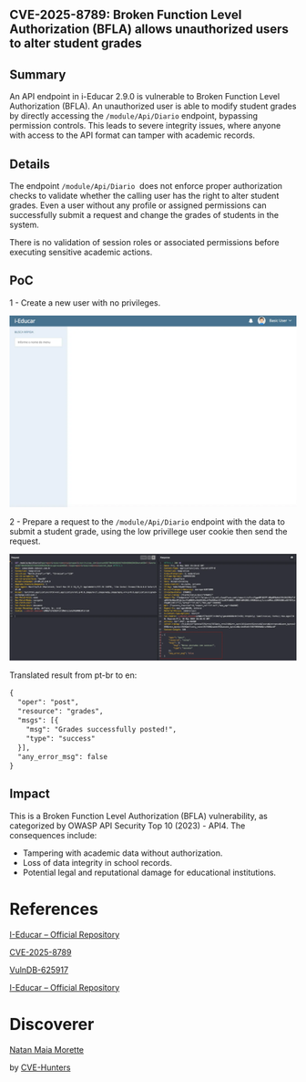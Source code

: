 ## CVE-2025-8789: Broken Function Level Authorization (BFLA) allows unauthorized users to alter student grades

## **Summary**

An API endpoint in i-Educar 2.9.0 is vulnerable to Broken Function Level Authorization (BFLA). An unauthorized user is able to modify student grades by directly accessing the `/module/Api/Diario` endpoint, bypassing permission controls. This leads to severe integrity issues, where anyone with access to the API format can tamper with academic records.

## **Details**

The endpoint `/module/Api/Diario`  does not enforce proper authorization checks to validate whether the calling user has the right to alter student grades. Even a user without any profile or assigned permissions can successfully submit a request and change the grades of students in the system.

There is no validation of session roles or associated permissions before executing sensitive academic actions.


## **PoC**

1 - Create a new user with no privileges.

![BFLA](/images/bfla001.png)

2 - Prepare a request to the `/module/Api/Diario` endpoint with the data to submit a student grade, using the low privillege user cookie then send the request.

![BFLA](/images/bfla002.png)

Translated result from pt-br to en:

````
{
  "oper": "post",
  "resource": "grades",
  "msgs": [{
    "msg": "Grades successfully posted!",
    "type": "success"
  }],
  "any_error_msg": false
}
````

## **Impact**

This is a Broken Function Level Authorization (BFLA) vulnerability, as categorized by OWASP API Security Top 10 (2023) - API4. The consequences include:

- Tampering with academic data without authorization.
- Loss of data integrity in school records.
- Potential legal and reputational damage for educational institutions.

# References

[I-Educar – Official Repository](https://github.com/portabilis/i-educar)

[CVE-2025-8789](https://www.cve.org/CVERecord?id=CVE-2025-8789)

[VulnDB-625917](https://vuldb.com/?submit.625917)

[I-Educar – Official Repository](https://github.com/portabilis/i-educar)

# Discoverer

[Natan Maia Morette](https://nmmorette.github.io) 

by [CVE-Hunters](https://github.com/Sec-Dojo-Cyber-House/cve-hunters)

